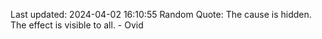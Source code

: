 Last updated: 2024-04-02 16:10:55
Random Quote: The cause is hidden. The effect is visible to all. - Ovid